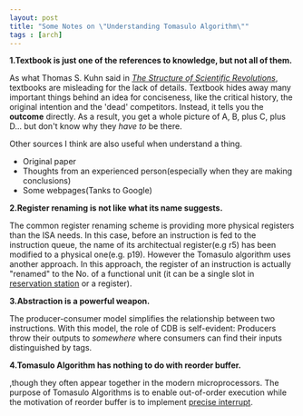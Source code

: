 ```yaml
---
layout: post
title: "Some Notes on \"Understanding Tomasulo Algorithm\""
tags : [arch]
---
```




**1.Textbook is just one of the references to knowledge, but not all of them.**

As what Thomas S. Kuhn said in *[The Structure of Scientific Revolutions](http://www.amazon.com/Structure-Scientific-Revolutions-Thomas-Kuhn/dp/0226458083)*, textbooks are misleading for the lack of details. Textbook hides away many important things behind an idea for conciseness, like the critical history, the original intention and the 'dead' competitors. Instead, it tells you the **outcome** directly. As a result, you get a whole picture of A, B, plus C, plus D... but don't know why they *have to* be there. 

<!--more-->

Other sources I think are also useful when understand a thing.

* Original paper
* Thoughts from an experienced person(especially when they are making conclusions)
* Some webpages(Tanks to Google)

**2.Register renaming is not like what its name suggests.**

The common register renaming scheme is providing more physical registers than the ISA needs. In this case, before an instruction is fed to the instruction queue, the name of its architectual register(e.g r5) has been modified to a physical one(e.g. p19). However the Tomasulo algorithm uses another approach. In this approach, the register of an instruction is actually "renamed" to the No. of a functional unit (it can be a single slot in [reservation station](https://en.wikipedia.org/wiki/Reservation_stations) or a register).

**3.Abstraction is a powerful weapon.**

The producer-consumer model simplifies the relationship between two instructions. With this model, the role of CDB is self-evident: Producers throw their outputs to *somewhere* where consumers can find their inputs distinguished by tags.


**4.Tomasulo Algorithm has nothing to do with reorder buffer.**

,though they often appear together in the modern microprocessors. The purpose of Tomasulo Algorithms is to enable out-of-order execution while the motivation of reorder buffer is to implement [precise interrupt]().


